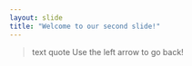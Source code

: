 ```yaml
---
layout: slide
title: "Welcome to our second slide!"
---
```

> text quote
Use the left arrow to go back!
